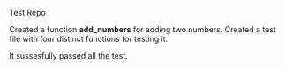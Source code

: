 Test Repo

Created a function **add_numbers** for adding two numbers. Created a test file with four distinct functions for testing it.


It sussesfully passed all the test.
